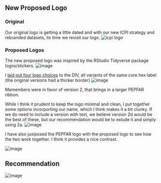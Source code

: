 ## New Proposed Logo

### Original
Our original logo is getting a little dated and with our new ICPI strategy and rebranded datasets, its time we revisit our logo.
![icpi logo](https://user-images.githubusercontent.com/8933069/35874114-a8709852-0b39-11e8-9b11-c2df73c7dd68.png)

### Proposed Logos
The new proposed logo was inspired by the RStudio Tidyverse package logos/stickers.
![image](https://user-images.githubusercontent.com/8933069/35951575-f6970802-0c49-11e8-8f78-b0af2ef25922.png)

I [laid out four logo choices](https://github.com/icpi-div/org/issues/29#issuecomment-363910124) to the DIV, all variants of the same core hex label (the original versions had a thicker border)
![image](https://user-images.githubusercontent.com/8933069/35951596-1221a30c-0c4a-11e8-9f71-05137385a7c9.png)

Memembers were in favor of version 2, that brings in a larger PEPFAR ribbon.

While I think it prudent to keep the logo minimal and clean, I put together some options incorporting our name, which I think makes it a bit clunky. If we do need to include a version with text, we believe version 2d would be the best of these, but our recommendation would be to exlude it and simply using 2a.
![image](https://user-images.githubusercontent.com/8933069/35951857-453ab066-0c4b-11e8-9587-9b4c889a536f.png)

I have also juxiposed the PEPFAR logo with the proposed logo to see how the two work together. I think it provides a nice contrast.

![image](https://user-images.githubusercontent.com/8933069/35951910-7d3da86a-0c4b-11e8-81b7-c4862fa2505d.png)

## Recommendation

![image](https://user-images.githubusercontent.com/8933069/35951986-ccee7d62-0c4b-11e8-9558-a82e34edfcff.png)
